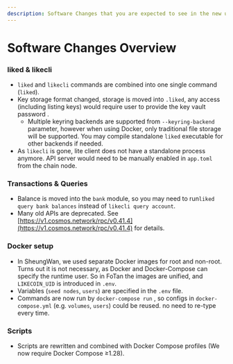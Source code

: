 ```yaml
---
description: Software Changes that you are expected to see in the new upgrade to FoTan
---
```


# Software Changes Overview

### liked & likecli

* `liked` and `likecli` commands are combined into one single command (`liked`).
* Key storage format changed,  storage is moved into `.liked`, any access (including listing keys) would require user  to provide the key vault password .
  * Multiple keyring backends are supported from `--keyring-backend` parameter, however when using Docker, only traditional file storage will be supported. You may compile standalone `liked` executable for other backends if needed.
* As `likecli` is gone, lite client does not have a standalone process anymore. API server would need to be manually enabled in `app.toml` from the chain node.

### Transactions & Queries

* Balance is moved into the `bank` module, so you may need  to run`liked query bank balances` instead of `likecli query account`.
* Many old APIs are deprecated. See [https://v1.cosmos.network/rpc/v0.41.4](https://v1.cosmos.network/rpc/v0.41.4) for details.

### Docker setup

* In SheungWan, we used separate Docker images for root and non-root. Turns out it is not necessary, as Docker and Docker-Compose can specify the runtime user. So in FoTan the images are unified, and `LIKECOIN_UID` is introduced in `.env`.
* Variables (`seed nodes`, `users`) are specified in the `.env` file.
* Commands are now run by `docker-compose run` , so configs in `docker-compose.yml` (e.g. `volumes`, `users`) could be reused. no need to re-type every time.

### Scripts

* Scripts are rewritten and combined with Docker Compose profiles (We now require Docker Compose ≥1.28).

